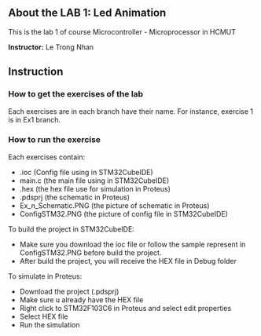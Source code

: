 ## About the LAB 1: Led Animation
This is the lab 1 of course Microcontroller - Microprocessor in HCMUT

**Instructor:** Le Trong Nhan

## Instruction
### How to get the exercises of the lab
Each exercises are in each branch have their name. For instance, exercise 1 is in Ex1 branch.

### How to run the exercise
Each exercises contain:
- .ioc (Config file using in STM32CubeIDE)
- main.c (the main file using in STM32CubeIDE)
- .hex (the hex file use for simulation in Proteus)
- .pdsprj (the schematic in Proteus)
- Ex_n_Schematic.PNG (the picture of schematic in Proteus)
- ConfigSTM32.PNG (the picture of config file in STM32CubeIDE)

To build the project in STM32CubeIDE:
- Make sure you download the ioc file or follow the sample represent in ConfigSTM32.PNG before build the project.
- After build the project, you will receive the HEX file in Debug folder

To simulate in Proteus:
- Download the project (.pdsprj)
- Make sure u already have the HEX file
- Right click to STM32F103C6 in Proteus and select edit properties
- Select HEX file
- Run the simulation

